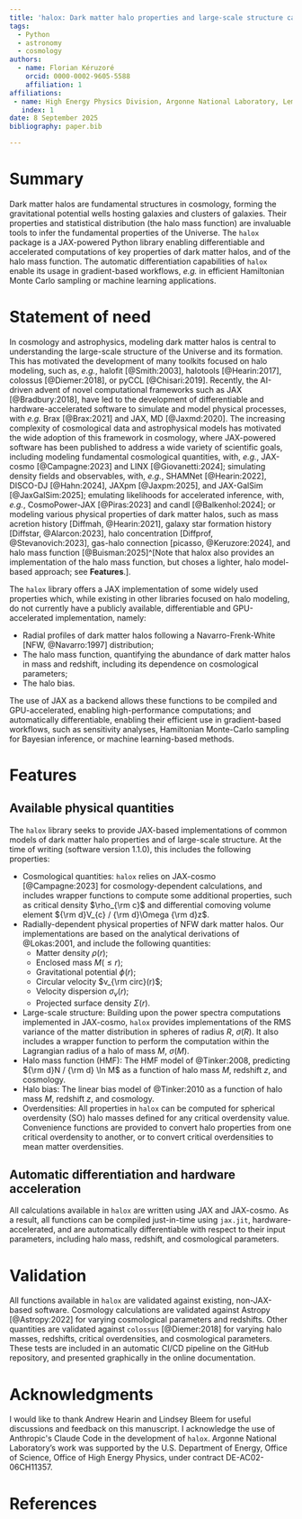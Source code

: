 ```yaml
---
title: 'halox: Dark matter halo properties and large-scale structure calculations using JAX'
tags:
  - Python
  - astronomy
  - cosmology
authors:
  - name: Florian Kéruzoré
    orcid: 0000-0002-9605-5588
    affiliation: 1
affiliations:
 - name: High Energy Physics Division, Argonne National Laboratory, Lemont, IL 60439, USA
   index: 1
date: 8 September 2025
bibliography: paper.bib

---
```


# Summary

Dark matter halos are fundamental structures in cosmology, forming the gravitational potential wells hosting galaxies and clusters of galaxies.
Their properties and statistical distribution (the halo mass function) are invaluable tools to infer the fundamental properties of the Universe.
The `halox` package is a JAX-powered Python library enabling differentiable and accelerated computations of key properties of dark matter halos, and of the halo mass function.
The automatic differentiation capabilities of `halox` enable its usage in gradient-based workflows, *e.g.* in efficient Hamiltonian Monte Carlo sampling or machine learning applications.

# Statement of need

In cosmology and astrophysics, modeling dark matter halos is central to understanding the large-scale structure of the Universe and its formation.
This has motivated the development of many toolkits focused on halo modeling, such as, *e.g.*, halofit [@Smith:2003], halotools [@Hearin:2017], colossus [@Diemer:2018], or pyCCL [@Chisari:2019].
Recently, the AI-driven advent of novel computational frameworks such as JAX [@Bradbury:2018], have led to the development of differentiable and hardware-accelerated software to simulate and model physical processes, with *e.g.* Brax [@Brax:2021] and JAX, MD [@Jaxmd:2020].
The increasing complexity of cosmological data and astrophysical models has motivated the wide adoption of this framework in cosmology, where JAX-powered software has been published to address a wide variety of scientific goals, including
modeling fundamental cosmological quantities, with, *e.g.*, JAX-cosmo [@Campagne:2023] and LINX [@Giovanetti:2024];
simulating density fields and observables, with, *e.g.*, SHAMNet [@Hearin:2022], DISCO-DJ [@Hahn:2024], JAXpm [@Jaxpm:2025], and JAX-GalSim [@JaxGalSim:2025];
emulating likelihoods for accelerated inference, with, *e.g.*, CosmoPower-JAX [@Piras:2023] and candl [@Balkenhol:2024];
or modeling various physical properties of dark matter halos, such as mass acretion history [Diffmah, @Hearin:2021], galaxy star formation history [Diffstar, @Alarcon:2023], halo concentration [Diffprof, @Stevanovich:2023], gas-halo connection [picasso, @Keruzore:2024], and halo mass function [@Buisman:2025]^[Note that halox also provides an implementation of the halo mass function, but choses a lighter, halo model-based approach; see **Features**.].

The `halox` library offers a JAX implementation of some widely used properties which, while existing in other libraries focused on halo modeling, do not currently have a publicly available, differentiable and GPU-accelerated implementation, namely:

* Radial profiles of dark matter halos following a Navarro-Frenk-White [NFW, @Navarro:1997] distribution;
* The halo mass function, quantifying the abundance of dark matter halos in mass and redshift, including its dependence on cosmological parameters;
* The halo bias.

The use of JAX as a backend allows these functions to be compiled and GPU-accelerated, enabling high-performance computations; and automatically differentiable, enabling their efficient use in gradient-based workflows, such as sensitivity analyses, Hamiltonian Monte-Carlo sampling for Bayesian inference, or machine learning-based methods.

# Features

## Available physical quantities

The `halox` library seeks to provide JAX-based implementations of common models of dark matter halo properties and of large-scale structure.
At the time of writing (software version 1.1.0), this includes the following properties:

* Cosmological quantities: `halox` relies on JAX-cosmo [@Campagne:2023] for cosmology-dependent calculations, and includes wrapper functions to compute some additional properties, such as critical density $\rho_{\rm c}$ and differential comoving volume element ${\rm d}V_{c} / {\rm d}\Omega {\rm d}z$.
* Radially-dependent physical properties of NFW dark matter halos. Our implementations are based on the analytical derivations of @Lokas:2001, and include the following quantities:
  * Matter density $\rho(r)$;
  * Enclosed mass $M(\leq r)$;
  * Gravitational potential $\phi(r)$;
  * Circular velocity $v_{\rm circ}(r)$;
  * Velocity dispersion $\sigma_{v}(r)$;
  * Projected surface density $\Sigma(r)$.
* Large-scale structure: Building upon the power spectra computations implemented in JAX-cosmo, `halox` provides implementations of the RMS variance of the matter distribution in spheres of radius $R$, $\sigma(R)$. It also includes a wrapper function to perform the computation within the Lagrangian radius of a halo of mass $M$, $\sigma(M)$.
* Halo mass function (HMF): The HMF model of @Tinker:2008, predicting ${\rm d}N / {\rm d} \ln M$ as a function of halo mass $M$, redshift $z$, and cosmology.
* Halo bias: The linear bias model of @Tinker:2010 as a function of halo mass $M$, redshift $z$, and cosmology.
* Overdensities: All properties in `halox` can be computed for spherical overdensity (SO) halo masses defined for any critical overdensity value. Convenience functions are provided to convert halo properties from one critical overdensity to another, or to convert critical overdensities to mean matter overdensities.

## Automatic differentiation and hardware acceleration

All calculations available in `halox` are written using JAX and JAX-cosmo.
As a result, all functions can be compiled just-in-time using `jax.jit`, hardware-accelerated, and are automatically differentiable with respect to their input parameters, including halo mass, redshift, and cosmological parameters.

# Validation

All functions available in `halox` are validated against existing, non-JAX-based software.
Cosmology calculations are validated against Astropy [@Astropy:2022] for varying cosmological parameters and redshifts.
Other quantities are validated against `colossus` [@Diemer:2018] for varying halo masses, redshifts, critical overdensities, and cosmological parameters.
These tests are included in an automatic CI/CD pipeline on the GitHub repository, and presented graphically in the online documentation.

# Acknowledgments

I would like to thank Andrew Hearin and Lindsey Bleem for useful discussions and feedback on this manuscript.
I acknowledge the use of Anthropic's Claude Code in the development of `halox`.
Argonne National Laboratory’s work was supported by the U.S. Department of Energy, Office of Science, Office of High Energy Physics, under contract DE-AC02-06CH11357.

# References

